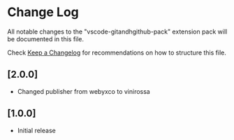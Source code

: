 # Change Log

All notable changes to the "vscode-gitandhgithub-pack" extension pack will be documented in this file.

Check [Keep a Changelog](http://keepachangelog.com/) for recommendations on how to structure this file.

## [2.0.0]

- Changed publisher from webyxco to vinirossa

## [1.0.0]

- Initial release
